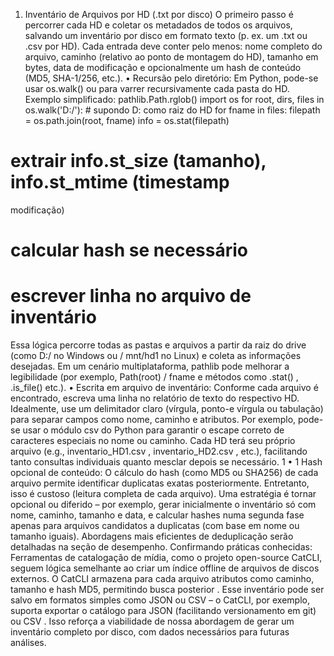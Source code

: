 1. Inventário de Arquivos por HD (.txt por disco)
 O primeiro passo é percorrer cada HD e coletar os metadados de todos os arquivos, salvando um
 inventário por disco em formato texto (p. ex. um 
.txt ou 
.csv por HD). Cada entrada deve conter
 pelo menos: nome completo do arquivo, caminho (relativo ao ponto de montagem do HD), tamanho em
 bytes, data de modificação e opcionalmente um hash de conteúdo (MD5, SHA-1/256, etc.). 
• 
Recursão pelo diretório: Em Python, pode-se usar 
os.walk() ou 
para varrer recursivamente cada pasta do HD. Exemplo simplificado: 
pathlib.Path.rglob()
 import os
 for root, dirs, files in os.walk('D:/'): # supondo D: como raiz do HD
 for fname in files:
 filepath = os.path.join(root, fname)
 info = os.stat(filepath)
 # extrair info.st_size (tamanho), info.st_mtime (timestamp 
modificação)
 # calcular hash se necessário
 # escrever linha no arquivo de inventário
 Essa lógica percorre todas as pastas e arquivos a partir da raiz do drive (como 
D:/ no Windows ou /
 mnt/hd1 no Linux) e coleta as informações desejadas. Em um cenário multiplataforma, 
pathlib
 pode melhorar a legibilidade (por exemplo, 
Path(root) / fname e métodos como
 .stat() , 
.is_file() etc.). 
• 
Escrita em arquivo de inventário: Conforme cada arquivo é encontrado, escreva uma linha no
 relatório de texto do respectivo HD. Idealmente, use um delimitador claro (vírgula, ponto-e
vírgula ou tabulação) para separar campos como nome, caminho e atributos. Por exemplo,
 pode-se usar o módulo 
csv do Python para garantir o escape correto de caracteres especiais
 no nome ou caminho. Cada HD terá seu próprio arquivo (e.g., 
inventario_HD1.csv , 
inventario_HD2.csv , etc.), facilitando tanto consultas individuais quanto mesclar depois se
 necessário.
 1
• 
1
 Hash opcional de conteúdo: O cálculo do hash (como MD5 ou SHA256) de cada arquivo permite
 identificar duplicatas exatas posteriormente. Entretanto, isso é custoso (leitura completa de cada
 arquivo). Uma estratégia é tornar opcional ou diferido – por exemplo, gerar inicialmente o
 inventário só com nome, caminho, tamanho e data, e calcular hashes numa segunda fase
 apenas para arquivos candidatos a duplicatas (com base em nome ou tamanho iguais).
 Abordagens mais eficientes de deduplicação serão detalhadas na seção de desempenho.
 Confirmando práticas conhecidas: Ferramentas de catalogação de mídia, como o projeto open-source
 CatCLI, seguem lógica semelhante ao criar um índice offline de arquivos de discos externos. O CatCLI
 armazena para cada arquivo atributos como caminho, tamanho e hash MD5, permitindo busca posterior
 . Esse inventário pode ser salvo em formatos simples como JSON ou CSV – o CatCLI, por exemplo,
 suporta exportar o catálogo para JSON (facilitando versionamento em git) ou CSV . Isso reforça a
 viabilidade de nossa abordagem de gerar um inventário completo por disco, com dados necessários
 para futuras análises.
